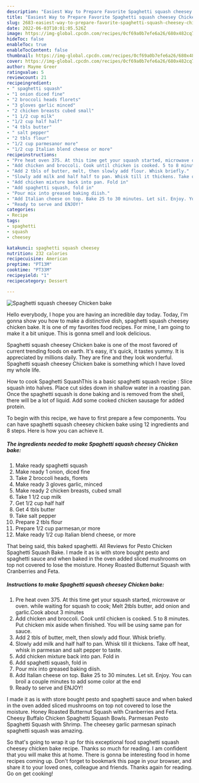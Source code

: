 ```yaml
---
description: "Easiest Way to Prepare Favorite Spaghetti squash cheesey Chicken bake"
title: "Easiest Way to Prepare Favorite Spaghetti squash cheesey Chicken bake"
slug: 2683-easiest-way-to-prepare-favorite-spaghetti-squash-cheesey-chicken-bake
date: 2022-06-03T10:01:05.526Z
image: https://img-global.cpcdn.com/recipes/0cf69a0b7efe6a26/680x482cq70/spaghetti-squash-cheesey-chicken-bake-recipe-main-photo.jpg
hideToc: false
enableToc: true
enableTocContent: false
thumbnail: https://img-global.cpcdn.com/recipes/0cf69a0b7efe6a26/680x482cq70/spaghetti-squash-cheesey-chicken-bake-recipe-main-photo.jpg
cover: https://img-global.cpcdn.com/recipes/0cf69a0b7efe6a26/680x482cq70/spaghetti-squash-cheesey-chicken-bake-recipe-main-photo.jpg
author: Mayme Greer
ratingvalue: 5
reviewcount: 21
recipeingredient:
- " spaghetti squash"
- "1 onion diced fine"
- "2 broccoli heads florets"
- "3 gloves garlic minced"
- "2 chicken breasts cubed small"
- "1 1/2 cup milk"
- "1/2 cup half half"
- "4 tbls butter"
- " salt pepper"
- "2 tbls flour"
- "1/2 cup parmesanor more"
- "1/2 cup Italian blend cheese or more"
recipeinstructions:
- "Pre heat oven 375. At this time get your squash started, microwave or oven. while waiting for squash to cook; Melt 2tbls butter, add onion and garlic.Cook about 3 minutes"
- "Add chicken and broccoli. Cook until chicken is cooked. 5 to 8 minutes. Put chicken mix aside when finished. You will be using same pan for sauce."
- "Add 2 tbls of butter, melt, then slowly add flour. Whisk briefly."
- "Slowly add milk and half half to pan. Whisk till it thickens. Take off heat, whisk in parmesan and salt pepper to taste."
- "Add chicken mixture back into pan. Fold in"
- "Add spaghetti squash, fold in"
- "Pour mix into greased baking diish."
- "Add Italian cheese on top. Bake 25 to 30 minutes. Let sit. Enjoy. You can broil a couple minutes to add some color at the end"
- "Ready to serve and ENJOY!"
categories:
- Recipe
tags:
- spaghetti
- squash
- cheesey

katakunci: spaghetti squash cheesey 
nutrition: 232 calories
recipecuisine: American
preptime: "PT13M"
cooktime: "PT33M"
recipeyield: "1"
recipecategory: Dessert

---
```



![Spaghetti squash cheesey Chicken bake](https://img-global.cpcdn.com/recipes/0cf69a0b7efe6a26/680x482cq70/spaghetti-squash-cheesey-chicken-bake-recipe-main-photo.jpg)

Hello everybody, I hope you are having an incredible day today. Today, I'm gonna show you how to make a distinctive dish, spaghetti squash cheesey chicken bake. It is one of my favorites food recipes. For mine, I am going to make it a bit unique. This is gonna smell and look delicious.

Spaghetti squash cheesey Chicken bake is one of the most favored of current trending foods on earth. It's easy, it's quick, it tastes yummy. It is appreciated by millions daily. They are fine and they look wonderful. Spaghetti squash cheesey Chicken bake is something which I have loved my whole life.

How to cook Spaghetti SquashThis is a basic spaghetti squash recipe : Slice squash into halves. Place cut sides down in shallow water in a roasting pan. Once the spaghetti squash is done baking and is removed from the shell, there will be a lot of liquid. Add some cooked chicken sausage for added protein.


To begin with this recipe, we have to first prepare a few components. You can have spaghetti squash cheesey chicken bake using 12 ingredients and 8 steps. Here is how you can achieve it.

<!--inarticleads1-->

##### The ingredients needed to make Spaghetti squash cheesey Chicken bake:

1. Make ready  spaghetti squash
1. Make ready 1 onion, diced fine
1. Take 2 broccoli heads, florets
1. Make ready 3 gloves garlic, minced
1. Make ready 2 chicken breasts, cubed small
1. Take 1 1/2 cup milk
1. Get 1/2 cup half half
1. Get 4 tbls butter
1. Take  salt pepper
1. Prepare 2 tbls flour
1. Prepare 1/2 cup parmesan,or more
1. Make ready 1/2 cup Italian blend cheese, or more


That being said, this baked spaghetti. All Reviews for Pesto Chicken Spaghetti Squash Bake. I made it as is with store bought pesto and spaghetti sauce and when baked in the oven added sliced mushrooms on top not covered to lose the moisture. Honey Roasted Butternut Squash with Cranberries and Feta. 

<!--inarticleads2-->

##### Instructions to make Spaghetti squash cheesey Chicken bake:

1. Pre heat oven 375. At this time get your squash started, microwave or oven. while waiting for squash to cook; Melt 2tbls butter, add onion and garlic.Cook about 3 minutes
1. Add chicken and broccoli. Cook until chicken is cooked. 5 to 8 minutes. Put chicken mix aside when finished. You will be using same pan for sauce.
1. Add 2 tbls of butter, melt, then slowly add flour. Whisk briefly.
1. Slowly add milk and half half to pan. Whisk till it thickens. Take off heat, whisk in parmesan and salt pepper to taste.
1. Add chicken mixture back into pan. Fold in
1. Add spaghetti squash, fold in
1. Pour mix into greased baking diish.
1. Add Italian cheese on top. Bake 25 to 30 minutes. Let sit. Enjoy. You can broil a couple minutes to add some color at the end
1. Ready to serve and ENJOY!

I made it as is with store bought pesto and spaghetti sauce and when baked in the oven added sliced mushrooms on top not covered to lose the moisture. Honey Roasted Butternut Squash with Cranberries and Feta. Cheesy Buffalo Chicken Spaghetti Squash Bowls. Parmesan Pesto Spaghetti Squash with Shrimp. The cheesey garlic parmesan spinach spaghetti squash was amazing. 

So that's going to wrap it up for this exceptional food spaghetti squash cheesey chicken bake recipe. Thanks so much for reading. I am confident that you will make this at home. There is gonna be interesting food in home recipes coming up. Don't forget to bookmark this page in your browser, and share it to your loved ones, colleague and friends. Thanks again for reading. Go on get cooking!
